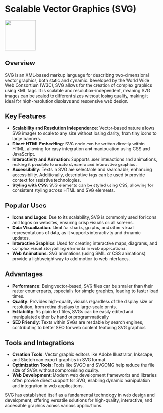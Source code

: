 # Scalable Vector Graphics (SVG)

<img src="https://logodix.com/logo/1797920.png" height="100">

## Overview

SVG is an XML-based markup language for describing two-dimensional vector graphics, both static and dynamic. Developed by the World Wide Web Consortium (W3C), SVG allows for the creation of complex graphics using XML tags. It is scalable and resolution-independent, meaning SVG images can be scaled to different sizes without losing quality, making it ideal for high-resolution displays and responsive web design.

## Key Features

- **Scalability and Resolution Independence**: Vector-based nature allows SVG images to scale to any size without losing clarity, from tiny icons to large banners.
- **Direct HTML Embedding**: SVG code can be written directly within HTML, allowing for easy integration and manipulation using CSS and JavaScript.
- **Interactivity and Animation**: Supports user interactions and animations, making it possible to create dynamic and interactive graphics.
- **Accessibility**: Texts in SVG are selectable and searchable, enhancing accessibility. Additionally, descriptive tags can be used to provide context for assistive technologies.
- **Styling with CSS**: SVG elements can be styled using CSS, allowing for consistent styling across HTML and SVG elements.

## Popular Uses

- **Icons and Logos**: Due to its scalability, SVG is commonly used for icons and logos on websites, ensuring crisp visuals on all screens.
- **Data Visualization**: Ideal for charts, graphs, and other visual representations of data, as it supports interactivity and dynamic updates.
- **Interactive Graphics**: Used for creating interactive maps, diagrams, and complex visual storytelling elements in web applications.
- **Web Animations**: SVG animations (using SMIL or CSS animations) provide a lightweight way to add motion to web interfaces.

## Advantages

- **Performance**: Being vector-based, SVG files can be smaller than their raster counterparts, especially for simple graphics, leading to faster load times.
- **Quality**: Provides high-quality visuals regardless of the display size or resolution, from retina displays to large-scale prints.
- **Editability**: As plain text files, SVGs can be easily edited and manipulated either by hand or programmatically.
- **SEO Friendly**: Texts within SVGs are readable by search engines, contributing to better SEO for web content featuring SVG graphics.

## Tools and Integrations

- **Creation Tools**: Vector graphic editors like Adobe Illustrator, Inkscape, and Sketch can export graphics in SVG format.
- **Optimization Tools**: Tools like SVGO and SVGOMG help reduce the file size of SVGs without compromising quality.
- **Web Development**: Modern web development frameworks and libraries often provide direct support for SVG, enabling dynamic manipulation and integration in web applications.

SVG has established itself as a fundamental technology in web design and development, offering versatile solutions for high-quality, interactive, and accessible graphics across various applications.
